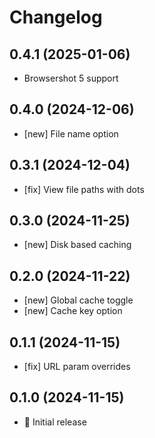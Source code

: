 # Changelog

## 0.4.1 (2025-01-06)

- Browsershot 5 support

## 0.4.0 (2024-12-06)

- [new] File name option

## 0.3.1 (2024-12-04)

- [fix] View file paths with dots

## 0.3.0 (2024-11-25)

- [new] Disk based caching

## 0.2.0 (2024-11-22)

- [new] Global cache toggle
- [new] Cache key option

## 0.1.1 (2024-11-15)

- [fix] URL param overrides

## 0.1.0 (2024-11-15)

- 🚀 Initial release
